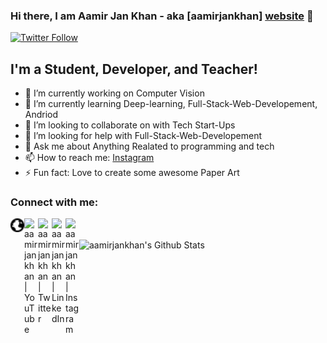### Hi there, I am Aamir Jan Khan - aka [aamirjankhan] [website] 👋

[![Twitter Follow](https://img.shields.io/twitter/follow/AamirJanKhan5?color=1DA1F2&logo=twitter&style=for-the-badge)](https://twitter.com/intent/follow?original_referer=https%3A%2F%2Fgithub.com%2FAamirJanKhan5&screen_name=AamirJanKhan5)

## I'm a Student, Developer, and Teacher!

- 🔭 I’m currently working on Computer Vision
- 🌱 I’m currently learning Deep-learning, Full-Stack-Web-Developement, Andriod 
- 👯 I’m looking to collaborate on with Tech Start-Ups
- 🤔 I’m looking for help with Full-Stack-Web-Developement
- 💬 Ask me about Anything Realated to programming and tech
- 📫 How to reach me: [Instagram]
- ⚡ Fun fact: Love to create some awesome Paper Art

### Connect with me:

[<img align="left" alt="aamirjankhan.com" width="22px" src="https://raw.githubusercontent.com/iconic/open-iconic/master/svg/globe.svg" />][website]
[<img align="left" alt="aamirjankhan | YouTube" width="22px" src="https://cdn.jsdelivr.net/npm/simple-icons@v3/icons/youtube.svg" />][youtube]
[<img align="left" alt="aamirjankhan | Twitter" width="22px" src="https://cdn.jsdelivr.net/npm/simple-icons@v3/icons/twitter.svg" />][twitter]
[<img align="left" alt="aamirjankhan | LinkedIn" width="22px" src="https://cdn.jsdelivr.net/npm/simple-icons@v3/icons/linkedin.svg" />][linkedin]
[<img align="left" alt="aamirjankhan | Instagram" width="22px" src="https://cdn.jsdelivr.net/npm/simple-icons@v3/icons/instagram.svg" />][instagram]

<br />

[website]: https://github.com/aamirjankhan
[twitter]: https://twitter.com/AamirJanKhan5
[youtube]: https://www.youtube.com/channel/UCRz9sfhH9_Izv0_3i90n3DQ
[instagram]: https://instagram.com/techwithajk
[linkedin]: https://linkedin.com/in/aamir-jan-khan-
[PyQt5 Playlist]: https://www.youtube.com/playlist?list=PLqPI6DRRAaf_pxmF1DIPcm5NQUdQcSYII

<br />

<img align="left" alt="aamirjankhan's Github Stats" src="https://github-readme-stats.codestackr.vercel.app/api?username=aamirjankhan&show_icons=true&hide_border=true" />

